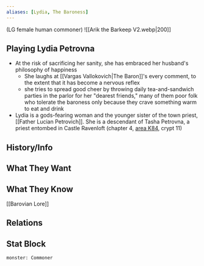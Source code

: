```yaml
---
aliases: [Lydia, The Baroness]
---
```

(LG female human commoner)
![[Arik the Barkeep V2.webp|200]]
## Playing Lydia Petrovna
- At the risk of sacrificing her sanity, she has embraced her husband's philosophy of happiness
	- She laughs at [[Vargas Vallokovich|The Baron]]'s every comment, to the extent that it has become a nervous reflex
	- she tries to spread good cheer by throwing daily tea-and-sandwich parties in the parlor for her "dearest friends," many of them poor folk who tolerate the baroness only because they crave something warm to eat and drink
- Lydia is a gods-fearing woman and the younger sister of the town priest, [[Father Lucian Petrovich]]. She is a descendant of Tasha Petrovna, a priest entombed in Castle Ravenloft (chapter 4, [area K84](http://longo.com.br/5e/adventure.html#CoS,4,k84.%20catacombs), crypt 11)

## History/Info

## What They Want

## What They Know
[[Barovian Lore]]

## Relations

## Stat Block

```statblock
monster: Commoner
```

```dataviewjs
```
